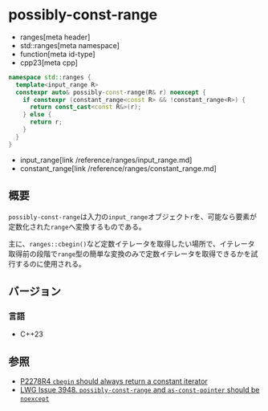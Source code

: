 # possibly-const-range
* ranges[meta header]
* std::ranges[meta namespace]
* function[meta id-type]
* cpp23[meta cpp]

```cpp
namespace std::ranges {
  template<input_range R>
  constexpr auto& possibly-const-range(R& r) noexcept {
    if constexpr (constant_range<const R> && !constant_range<R>) {
      return const_cast<const R&>(r);
    } else {
      return r;
    }
  }
}
```
* input_range[link /reference/ranges/input_range.md]
* constant_range[link /reference/ranges/constant_range.md]

## 概要

`possibly-const-range`は入力の`input_range`オブジェクト`r`を、可能なら要素が定数化された`range`へ変換するものである。

主に、`ranges::cbegin()`など定数イテレータを取得したい場所で、イテレータ取得前の段階で`range`型の簡単な変換のみで定数イテレータを取得できるかを試行するのに使用される。


## バージョン
### 言語
- C++23

## 参照

- [P2278R4 `cbegin` should always return a constant iterator](https://www.open-std.org/jtc1/sc22/wg21/docs/papers/2022/p2278r4.html)
- [LWG Issue 3948. `possibly-const-range` and `as-const-pointer` should be `noexcept`](https://cplusplus.github.io/LWG/issue3948)
